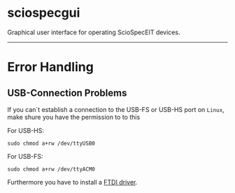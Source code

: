 # sciospecgui
Graphical user interface for operating ScioSpecEIT devices.

___
# Error Handling

## USB-Connection Problems

If you can´t establish a connection to the USB-FS or USB-HS port on `Linux`, make shure you have the permission to to this

For USB-HS:

    sudo chmod a+rw /dev/ttyUSB0

For USB-FS:

    sudo chmod a+rw /dev/ttyACM0

Furthermore you have to install a [FTDI driver](https://ftdichip.com/drivers/d2xx-drivers/). 
